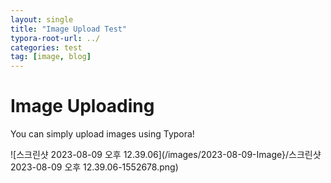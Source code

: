 ```yaml
---
layout: single
title: "Image Upload Test"
typora-root-url: ../
categories: test
tag: [image, blog]
---
```


# Image Uploading



You can simply upload images using Typora!

![스크린샷 2023-08-09 오후 12.39.06](/images/2023-08-09-Image}/스크린샷 2023-08-09 오후 12.39.06-1552678.png)
